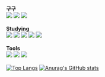 <b>구구</b>
<br>
<a href = "https://github.com/KwonHyeok1"><img src="https://hits.seeyoufarm.com/api/count/incr/badge.svg?url=https%3A%2F%2Fgithub.com%2FKwonHyeok1&count_bg=%23000000&title_bg=%230000FF&icon=&icon_color=%23E7E7E7&title=GitHub&edge_flat=false)"></a>
<a href="https://www.porsche.com/korea/ko/modelstart/all/?modelrange=cayenne"><img src="https://img.shields.io/badge/Porsche-B12B28?style=flat-square&logo=Porsche&logoColor=white"/></a>
<a href="https://www.instagram.com/not_umbro_im_ugro/"><img src="https://img.shields.io/badge/Instargram-E4405F?style=flat-square&logo=Instargram&logoColor=white"/></a>
<br>
<br>
<b>Studying</b>
<br>
<img src="https://img.shields.io/badge/HTML5-E34F26?style=flat-square&logo=HTML5&logoColor=white"/> 
<img src="https://img.shields.io/badge/CSS3-1572B6?style=flat-square&logo=CSS3&logoColor=white"/>
<img src="https://img.shields.io/badge/Javascript-F7DF1E?style=flat-square&logo=Javascript&logoColor=white"/>
<img src="https://img.shields.io/badge/Mysql-4479A1?style=flat-square&logo=MySQL&logoColor=white"/>
<img src="https://img.shields.io/badge/Eclipse IDE-2C2255?style=flat-square&logo=Eclipse IDE&logoColor=white"/>
<br>
<br>
<b>Tools</b>
<br>
<img src="https://img.shields.io/badge/GitHub-181717?style=flat-square&logo=GitHub&logoColor=white"/>
<img src="https://img.shields.io/badge/Visual Studio Code-007ACC?style=flat-square&logo=Visual Studio Code&logoColor=white"/>
<img src="https://img.shields.io/badge/Eclipse IDE-2C2255?style=flat-square&logo=Eclipse IDE&logoColor=white"/>
<br>
<br>
[![Top Langs](https://github-readme-stats.vercel.app/api/top-langs/?username=KwonHyeok1)](https://github.com/KwonHyeok1/github-readme-stats)
[![Anurag's GitHub stats](https://github-readme-stats.vercel.app/api?username=KwonHyeok1)](https://github.com/KwonHyeok1/github-readme-stats)

